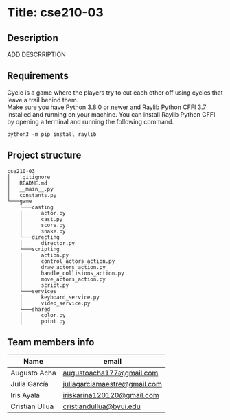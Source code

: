 # **Title:** cse210-03

## **Description**
ADD DESCRRIPTION

## **Requirements**
Cycle is a game where the players try to cut each other off using cycles that leave a trail behind them.  
Make sure you have Python 3.8.0 or newer and Raylib Python CFFI 3.7 installed and running on your machine. You can install Raylib Python CFFI by opening a terminal and running the following command.
```
python3 -m pip install raylib
```

## **Project structure**

```
cse210-03
│   .gitignore
│   README.md
│   __main__.py
│   constants.py
└───game
    └───casting
    |      actor.py
    │      cast.py
    │      score.py
    │      snake.py
    └───directing
    │      director.py
    └───scripting
    │      action.py
    │      control_actors_action.py
    │      draw_actors_action.py
    │      handle_collisions_action.py
    │      move_actors_action.py
    │      script.py
    └───services
    │      keyboard_service.py
    │      video_service.py
    └───shared
    │      color.py
    │      point.py
```

## **Team members info**
| Name      | email |
| ----------- | ----------- | 
| Augusto Acha | augustoacha177@gmail.com | 
| Julia García | juliagarciamaestre@gmail.com |
| Iris Ayala | iriskarina120120@gmail.com | 
| Cristian Ullua |cristiandullua@byui.edu |